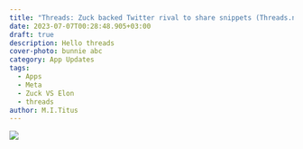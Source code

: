 ```yaml
---
title: "Threads: Zuck backed Twitter rival to share snippets (Threads.net)"
date: 2023-07-07T00:28:48.905+03:00
draft: true
description: Hello threads
cover-photo: bunnie abc
category: App Updates
tags:
  - Apps
  - Meta
  - Zuck VS Elon
  - threads
author: M.I.Titus
---
```

![](/uploads/screenshot-from-2023-07-07-00-28-13.png)



